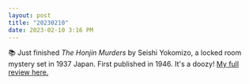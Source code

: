 ```yaml
---
layout: post
title: "20230210"
date: 2023-02-10 3:16 PM
---
```


📚 Just finished *The Honjin Murders* by Seishi Yokomizo, a locked room mystery set in 1937 Japan. First published in 1946. It's a doozy! [My full review here.](https://multoghost.wordpress.com/2023/02/10/reading-the-honjin-murders/)

